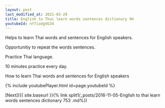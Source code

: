 ```yaml
---
layout: post
last_modified_at: 2021-03-29
title: English to Thai learn words sentences dictionary 94 
youtubeId: nY7iodgVG34
---
```

 
 
Helps to learn Thai words and sentences for English speakers.

Opportunitiy to repeat the words sentences. 

Practice Thai language. 
 
10 minutes practice every day. 
 
How to learn Thai words and sentences for English speakers 
 
{% include youtubePlayer.html id=page.youtubeId %}
 
 
[Next]({{ site.baseurl }}{% link  split1/_posts/2016-11-05-English to thai learn words sentences dictionary 753 .md%})
 
